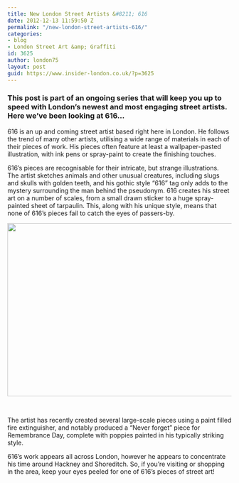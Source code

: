 ```yaml
---
title: New London Street Artists &#8211; 616
date: 2012-12-13 11:59:50 Z
permalink: "/new-london-street-artists-616/"
categories:
- blog
- London Street Art &amp; Graffiti
id: 3625
author: london75
layout: post
guid: https://www.insider-london.co.uk/?p=3625
---
```


### This post is part of an ongoing series that will keep you up to speed with London&#8217;s newest and most engaging street artists. Here we&#8217;ve been looking at 616&#8230;

616 is an up and coming street artist based right here in London. He follows the trend of many other artists, utilising a wide range of materials in each of their pieces of work. His pieces often feature at least a wallpaper-pasted illustration, with ink pens or spray-paint to create the finishing touches.

616’s pieces are recognisable for their intricate, but strange illustrations. The artist sketches animals and other unusual creatures, including slugs and skulls with golden teeth, and his gothic style “616” tag only adds to the mystery surrounding the man behind the pseudonym. 616 creates his street art on a number of scales, from a small drawn sticker to a huge spray-painted sheet of tarpaulin. This, along with his unique style, means that none of 616’s pieces fail to catch the eyes of passers-by.

<a href="/new-london-street-artists-616/" rel="attachment wp-att-3627"><img class="alignleft  wp-image-3627" title="616_street_artist_london_graffiti_tour_2" src="/wp-content/uploads/2012/12/616_street_artist_london_graffiti_tour_2.jpg" alt="" width="569" height="390" /></a>

&nbsp;

The artist has recently created several large-scale pieces using a paint filled fire extinguisher, and notably produced a “Never forget” piece for Remembrance Day, complete with poppies painted in his typically striking style.

616’s work appears all across London, however he appears to concentrate his time around Hackney and Shoreditch. So, if you’re visiting or shopping in the area, keep your eyes peeled for one of 616’s pieces of street art!
